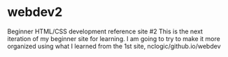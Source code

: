 # webdev2
Beginner HTML/CSS development reference site #2
This is the next iteration of my beginner site for learning.
I am going to try to make it more organized using what I learned from the 1st site, nclogic/github.io/webdev
